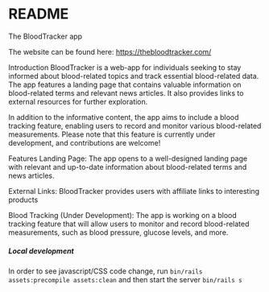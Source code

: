 # README

The BloodTracker app

The website can be found here: https://thebloodtracker.com/

Introduction
BloodTracker is a web-app for individuals seeking to stay informed about blood-related topics and track essential blood-related data. The app features a landing page that contains valuable information on blood-related terms and relevant news articles. It also provides links to external resources for further exploration.

In addition to the informative content, the app aims to include a blood tracking feature, enabling users to record and monitor various blood-related measurements. Please note that this feature is currently under development, and contributions are welcome!

Features
Landing Page: The app opens to a well-designed landing page with relevant and up-to-date information about blood-related terms and news articles.

External Links: BloodTracker provides users with affiliate links to interesting products

Blood Tracking (Under Development): The app is working on a blood tracking feature that will allow users to monitor and record blood-related measurements, such as blood pressure, glucose levels, and more.

##### Local development
In order to see javascript/CSS code change, run `bin/rails assets:precompile assets:clean` and then start the server `bin/rails s`
